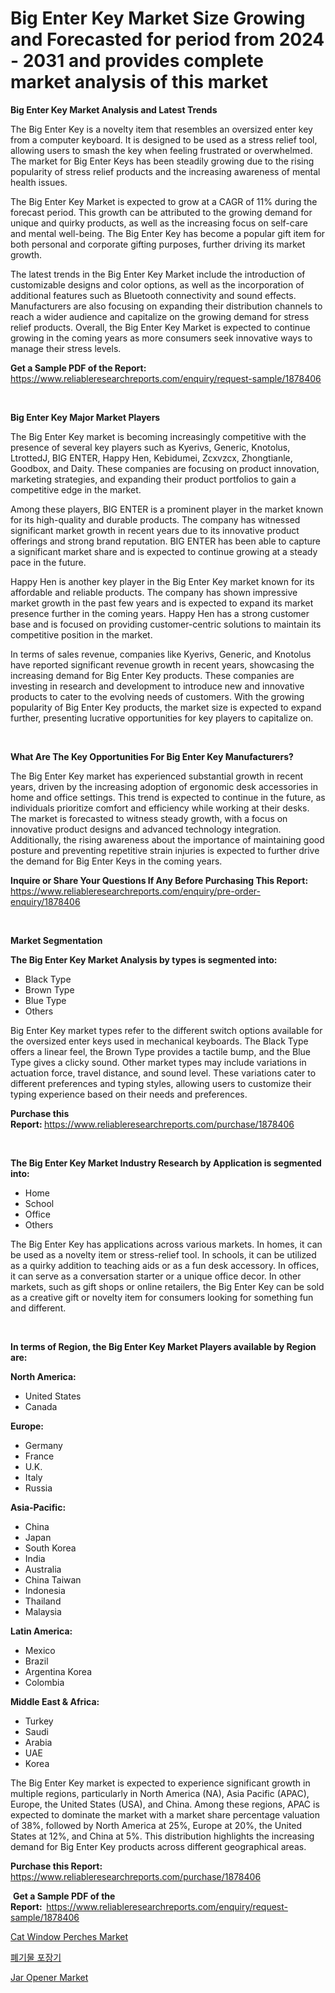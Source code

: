 <p><h1>Big Enter Key Market Size Growing and Forecasted for period from 2024 - 2031 and provides complete market analysis of this market</h1></p><p><strong>Big Enter Key Market Analysis and Latest Trends</strong></p>
<p><p>The Big Enter Key is a novelty item that resembles an oversized enter key from a computer keyboard. It is designed to be used as a stress relief tool, allowing users to smash the key when feeling frustrated or overwhelmed. The market for Big Enter Keys has been steadily growing due to the rising popularity of stress relief products and the increasing awareness of mental health issues.</p><p>The Big Enter Key Market is expected to grow at a CAGR of 11% during the forecast period. This growth can be attributed to the growing demand for unique and quirky products, as well as the increasing focus on self-care and mental well-being. The Big Enter Key has become a popular gift item for both personal and corporate gifting purposes, further driving its market growth.</p><p>The latest trends in the Big Enter Key Market include the introduction of customizable designs and color options, as well as the incorporation of additional features such as Bluetooth connectivity and sound effects. Manufacturers are also focusing on expanding their distribution channels to reach a wider audience and capitalize on the growing demand for stress relief products. Overall, the Big Enter Key Market is expected to continue growing in the coming years as more consumers seek innovative ways to manage their stress levels.</p></p>
<p><strong>Get a Sample PDF of the Report:&nbsp;</strong> <a href="https://www.reliableresearchreports.com/enquiry/request-sample/1878406">https://www.reliableresearchreports.com/enquiry/request-sample/1878406</a></p>
<p>&nbsp;</p>
<p><strong>Big Enter Key Major Market Players</strong></p>
<p><p>The Big Enter Key market is becoming increasingly competitive with the presence of several key players such as Kyerivs, Generic, Knotolus, LtrottedJ, BIG ENTER, Happy Hen, Kebidumei, Zcxvzcx, Zhongtianle, Goodbox, and Daity. These companies are focusing on product innovation, marketing strategies, and expanding their product portfolios to gain a competitive edge in the market.</p><p>Among these players, BIG ENTER is a prominent player in the market known for its high-quality and durable products. The company has witnessed significant market growth in recent years due to its innovative product offerings and strong brand reputation. BIG ENTER has been able to capture a significant market share and is expected to continue growing at a steady pace in the future.</p><p>Happy Hen is another key player in the Big Enter Key market known for its affordable and reliable products. The company has shown impressive market growth in the past few years and is expected to expand its market presence further in the coming years. Happy Hen has a strong customer base and is focused on providing customer-centric solutions to maintain its competitive position in the market.</p><p>In terms of sales revenue, companies like Kyerivs, Generic, and Knotolus have reported significant revenue growth in recent years, showcasing the increasing demand for Big Enter Key products. These companies are investing in research and development to introduce new and innovative products to cater to the evolving needs of customers. With the growing popularity of Big Enter Key products, the market size is expected to expand further, presenting lucrative opportunities for key players to capitalize on.</p></p>
<p>&nbsp;</p>
<p><strong>What Are The Key Opportunities For Big Enter Key Manufacturers?</strong></p>
<p><p>The Big Enter Key market has experienced substantial growth in recent years, driven by the increasing adoption of ergonomic desk accessories in home and office settings. This trend is expected to continue in the future, as individuals prioritize comfort and efficiency while working at their desks. The market is forecasted to witness steady growth, with a focus on innovative product designs and advanced technology integration. Additionally, the rising awareness about the importance of maintaining good posture and preventing repetitive strain injuries is expected to further drive the demand for Big Enter Keys in the coming years.</p></p>
<p><strong>Inquire or Share Your Questions If Any Before Purchasing This Report:</strong> <a href="https://www.reliableresearchreports.com/enquiry/pre-order-enquiry/1878406">https://www.reliableresearchreports.com/enquiry/pre-order-enquiry/1878406</a></p>
<p>&nbsp;</p>
<p><strong>Market Segmentation</strong></p>
<p><strong>The Big Enter Key Market Analysis by types is segmented into:</strong></p>
<p><ul><li>Black Type</li><li>Brown Type</li><li>Blue Type</li><li>Others</li></ul></p>
<p><p>Big Enter Key market types refer to the different switch options available for the oversized enter keys used in mechanical keyboards. The Black Type offers a linear feel, the Brown Type provides a tactile bump, and the Blue Type gives a clicky sound. Other market types may include variations in actuation force, travel distance, and sound level. These variations cater to different preferences and typing styles, allowing users to customize their typing experience based on their needs and preferences.</p></p>
<p><strong>Purchase this Report:&nbsp;</strong><a href="https://www.reliableresearchreports.com/purchase/1878406">https://www.reliableresearchreports.com/purchase/1878406</a></p>
<p>&nbsp;</p>
<p><strong>The Big Enter Key Market Industry Research by Application is segmented into:</strong></p>
<p><ul><li>Home</li><li>School</li><li>Office</li><li>Others</li></ul></p>
<p><p>The Big Enter Key has applications across various markets. In homes, it can be used as a novelty item or stress-relief tool. In schools, it can be utilized as a quirky addition to teaching aids or as a fun desk accessory. In offices, it can serve as a conversation starter or a unique office decor. In other markets, such as gift shops or online retailers, the Big Enter Key can be sold as a creative gift or novelty item for consumers looking for something fun and different.</p></p>
<p>&nbsp;</p>
<p><strong>In terms of Region, the Big Enter Key Market Players available by Region are:</strong></p>
<p>
    <p> <strong> North America: </strong>
        <ul>
            <li>United States</li>
            <li>Canada</li>
        </ul>
        </p> 
    <p> <strong> Europe: </strong>
        <ul>
            <li>Germany</li>
            <li>France</li>
            <li>U.K.</li>
            <li>Italy</li>
            <li>Russia</li>
        </ul>
        </p> 
    <p> <strong> Asia-Pacific: </strong>
        <ul>
            <li>China</li>
            <li>Japan</li>
            <li>South Korea</li>
            <li>India</li>
            <li>Australia</li>
            <li>China Taiwan</li>
            <li>Indonesia</li>
            <li>Thailand</li>
            <li>Malaysia</li>
        </ul>
        </p> 
    <p> <strong> Latin America: </strong>
        <ul>
            <li>Mexico</li>
            <li>Brazil</li>
            <li>Argentina Korea</li>
            <li>Colombia</li>
        </ul>
        </p> 
    <p> <strong> Middle East & Africa: </strong>
        <ul>
            <li>Turkey</li>
            <li>Saudi</li>
            <li>Arabia</li>
            <li>UAE</li>
            <li>Korea</li>
        </ul>
    </p>
    </p>
<p><p>The Big Enter Key market is expected to experience significant growth in multiple regions, particularly in North America (NA), Asia Pacific (APAC), Europe, the United States (USA), and China. Among these regions, APAC is expected to dominate the market with a market share percentage valuation of 38%, followed by North America at 25%, Europe at 20%, the United States at 12%, and China at 5%. This distribution highlights the increasing demand for Big Enter Key products across different geographical areas.</p></p>
<p><strong>Purchase this Report: </strong><a href="https://www.reliableresearchreports.com/purchase/1878406">https://www.reliableresearchreports.com/purchase/1878406</a></p>
<p>&nbsp;<strong>Get a Sample PDF of the Report:&nbsp;&nbsp;</strong><a href="https://www.reliableresearchreports.com/enquiry/request-sample/1878406">https://www.reliableresearchreports.com/enquiry/request-sample/1878406</a></p>
<p><strong></strong></p>
<p><p><a href="https://github.com/dimitrishawkinswaynenp91rgz/Market-Research-Report-List-1/blob/main/cat-window-perches-market.md">Cat Window Perches Market</a></p><p><a href="https://medium.com/@koleledner/%ED%8F%90%EA%B8%B0%EB%AC%BC-%EC%95%95%EC%B6%95%EA%B8%B0-%EC%8B%9C%EC%9E%A5-%EC%8B%9C%EC%9E%A5-%EC%A0%90%EC%9C%A0%EC%9C%A8-%EC%8B%9C%EC%9E%A5-%EB%8F%99%ED%96%A5-%EB%B0%8F-%EB%AF%B8%EB%9E%98-%EC%84%B1%EC%9E%A5-%ED%83%90%EC%83%89-a9a4cd9b3e8b">폐기물 포장기</a></p><p><a href="https://github.com/changoleonlaverguenzanoexiste/Market-Research-Report-List-2/blob/main/jar-opener-market.md">Jar Opener Market</a></p></p>